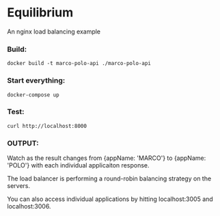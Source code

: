 # Equilibrium
An nginx load balancing example

### Build:

    docker build -t marco-polo-api ./marco-polo-api

### Start everything:

    docker-compose up

### Test:

    curl http://localhost:8000

### OUTPUT:
Watch as the result changes from {appName: 'MARCO'} to {appName: 'POLO'} with each individual applicaiton response. 

The load balancer is performing a round-robin balancing strategy on the servers. 

You can also access individual applications by hitting localhost:3005 and localhost:3006.
